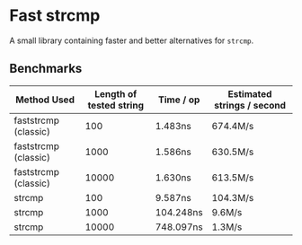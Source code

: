# Fast strcmp
A small library containing faster and better alternatives for `strcmp`.

## Benchmarks

| Method Used | Length of tested string |Time / op | Estimated strings / second | 
| --- | --- | --- | --- |
| faststrcmp (classic) | 100 | 1.483ns | 674.4M/s |
| faststrcmp (classic) | 1000 | 1.586ns | 630.5M/s |
| faststrcmp (classic) | 10000 | 1.630ns | 613.5M/s |
| strcmp | 100 | 9.587ns | 104.3M/s |
| strcmp | 1000 | 104.248ns | 9.6M/s | 
| strcmp | 10000 | 748.097ns | 1.3M/s |

